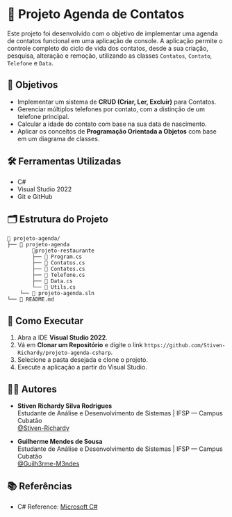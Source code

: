 # 📓 Projeto Agenda de Contatos

Este projeto foi desenvolvido com o objetivo de implementar uma agenda de contatos funcional em uma aplicação de console. A aplicação permite o controle completo do ciclo de vida dos contatos, desde a sua criação, pesquisa, alteração e remoção, utilizando as classes `Contatos`, `Contato`, `Telefone` e `Data`.

## 🎯 Objetivos

- Implementar um sistema de **CRUD (Criar, Ler, Excluir)** para Contatos.
- Gerenciar múltiplos telefones por contato, com a distinção de um telefone principal.
- Calcular a idade do contato com base na sua data de nascimento.
- Aplicar os conceitos de **Programação Orientada a Objetos** com base em um diagrama de classes.

## 🛠️ Ferramentas Utilizadas

- C#
- Visual Studio 2022
- Git e GitHub

## 🗂️ Estrutura do Projeto

```
📁 projeto-agenda/
├── 📁 projeto-agenda
        📁projeto-restaurante
        ├── 📄 Program.cs
        ├── 📄 Contatos.cs
        ├── 📄 Contatos.cs
        ├── 📄 Telefone.cs
        ├── 📄 Data.cs
        └── 📄 Utils.cs
    └── 📄 projeto-agenda.sln
└── 📄 README.md
```

## 🚀 Como Executar

1. Abra a IDE **Visual Studio 2022**.
2. Vá em **Clonar um Repositório** e digite o link `https://github.com/Stiven-Richardy/projeto-agenda-csharp`.
3. Selecione a pasta desejada e clone o projeto.
4. Execute a aplicação a partir do Visual Studio.

## 👨‍🏫 Autores

- **Stiven Richardy Silva Rodrigues**  
  Estudante de Análise e Desenvolvimento de Sistemas | IFSP — Campus Cubatão  
  [@Stiven-Richardy](https://github.com/Stiven-Richardy)

- **Guilherme Mendes de Sousa**  
  Estudante de Análise e Desenvolvimento de Sistemas | IFSP — Campus Cubatão  
  [@Guilh3rme-M3ndes](https://github.com/Guilh3rme-M3ndes)

## 📚 Referências

- C# Reference: [Microsoft C#](https://learn.microsoft.com/pt-br/visualstudio/get-started/csharp/?view=vs-2022)

